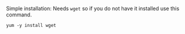 Simple installation:
Needs `wget` so if you do not have it installed use this command.
```
yum -y install wget
```
